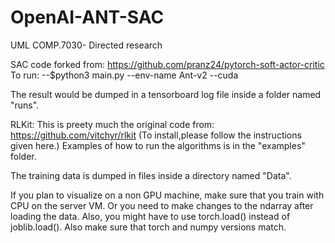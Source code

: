 # OpenAI-ANT-SAC
UML COMP.7030- Directed research

SAC code forked from: https://github.com/pranz24/pytorch-soft-actor-critic
To run:
  --$python3 main.py --env-name Ant-v2 --cuda
  
The result would be dumped in a tensorboard log file inside a folder named "runs".

RLKit: This is preety much the original code from: https://github.com/vitchyr/rlkit (To install,please follow the instructions given here.)
Examples of how to run the algorithms is in the "examples" folder.

The training data is dumped in files inside a directory named "Data".

If you plan to visualize on a non GPU machine, make sure that you train with CPU on the server VM. Or you need to make changes to the ndarray after loading the data. Also, you might have to use torch.load() instead of joblib.load().
Also make sure that torch and numpy versions match.
